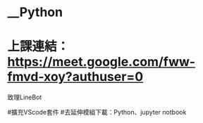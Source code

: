 # __Python

# 上課連結：https://meet.google.com/fww-fmvd-xoy?authuser=0

致理LineBot

#擴充VScode套件
#去延伸模組下載：Python、jupyter notbook
#

